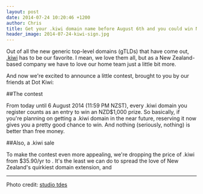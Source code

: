 ```yaml
---
layout: post
date: 2014-07-24 10:20:46 +1200
author: Chris
title: Get your .kiwi domain name before August 6th and you could win NZD$1,000
header_image: 2014-07-24-kiwi-sign.jpg
---
```


Out of all the new generic top-level domains (gTLDs) that have come out, [.kiwi](https://iwantmyname.com/domains/dot-kiwi) has to be our favorite. I mean, we love them all, but as a New Zealand-based company we have to love our home team just a little bit more.

And now we're excited to announce a little contest, brought to you by our friends at Dot Kiwi:

##The contest

From today until 6 August 2014 (11:59 PM NZST), every .kiwi domain you register counts as an entry to win an NZD$1,000 prize. So basically, if you're planning on getting a .kiwi domain in the near future, reserving it now gives you a pretty good chance to win. And nothing (seriously, nothing) is better than free money. 

##Also, a .kiwi sale

To make the contest even more appealing, we're dropping the price of .kiwi from $35.90/yr to . It's the least we can do to spread the love of New Zealand's quirkiest domain extension, and 

***

Photo credit: [studio tdes](https://www.flickr.com/photos/thedailyenglishshow/5585174283/in/photolist-9vxtJk-5Wnjb-5Wnki-mJXqZH-7No4U4-aDPaqR-7JSvt2-5zfER-7Q2BDb-7BJxEV-9u9pJd-5uQc1m-51YQi-nRZ4U-55GBjH-bCfHC-69KUot-9vxuyT-6ffMCb-6fbBpz-6fbBQz-6ffMTU-6fbB7r-6fbBJD-QzVrg-4Gt25E-bmPs4M-exaY7-eLQQ9t-7A5kdn-hPDFYs-cvzR2y-hPDFyu-hPCXNr-gANYdZ-3esLms-eBjLPe-3m5Xke-bzdpWn-aLLzX8-887gkC-bskNn4-bskR4c-nzLs7i-ENqxj-8nYhFr-25uLP-iAXw-8j2qsM-fEwoGn)

